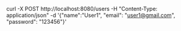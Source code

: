 curl -X POST http://localhost:8080/users -H "Content-Type: application/json" -d '{"name":"User1", "email": "user1@gmail.com", "password": "123456"}'  